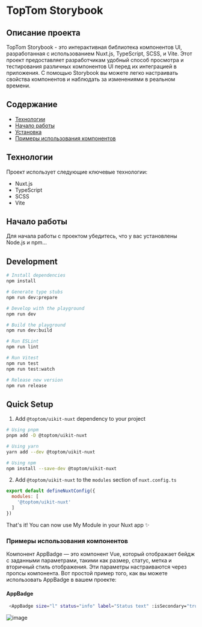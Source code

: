 # TopTom Storybook

## Описание проекта

TopTom Storybook - это интерактивная библиотека компонентов UI, разработанная с использованием Nuxt.js, TypeScript, SCSS, и Vite. Этот проект предоставляет разработчикам удобный способ просмотра и тестирования различных компонентов UI перед их интеграцией в приложения. С помощью Storybook вы можете легко настраивать свойства компонентов и наблюдать за изменениями в реальном времени.

## Содержание

- [Технологии](#технологии)
- [Начало работы](#начало-работы)
- [Установка](#установка)
- [Примеры использования компонентов](#примеры-использования-компонентов)

## Технологии

Проект использует следующие ключевые технологии:

- Nuxt.js
- TypeScript
- SCSS
- Vite

## Начало работы

Для начала работы с проектом убедитесь, что у вас установлены Node.js и npm...

## Development

```bash
# Install dependencies
npm install

# Generate type stubs
npm run dev:prepare

# Develop with the playground
npm run dev

# Build the playground
npm run dev:build

# Run ESLint
npm run lint

# Run Vitest
npm run test
npm run test:watch

# Release new version
npm run release
```

## Quick Setup

1. Add `@toptom/uikit-nuxt` dependency to your project

```bash
# Using pnpm
pnpm add -D @toptom/uikit-nuxt

# Using yarn
yarn add --dev @toptom/uikit-nuxt

# Using npm
npm install --save-dev @toptom/uikit-nuxt
```

2. Add `@toptom/uikit-nuxt` to the `modules` section of `nuxt.config.ts`

```js
export default defineNuxtConfig({
  modules: [
    '@toptom/uikit-nuxt'
  ]
})
```

That's it! You can now use My Module in your Nuxt app ✨


### Примеры использования компонентов
Компонент AppBadge — это компонент Vue, который отображает бейдж с заданными параметрами, такими как размер, статус, метка и вторичный стиль отображения. Эти параметры настраиваются через пропсы компонента.
Вот простой пример того, как вы можете использовать AppBadge в вашем проекте:
#### AppBadge
```bash
 <AppBadge size="l" status="info" label="Status text" :isSecondary="true" />
```
![image](https://github.com/slecnabota/test/assets/85954194/33854416-7f66-4831-b8c9-286fe6f171bb)


